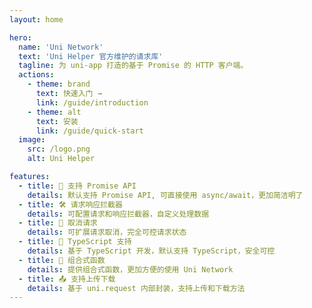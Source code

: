 ```yaml
---
layout: home

hero:
  name: 'Uni Network'
  text: 'Uni Helper 官方维护的请求库'
  tagline: 为 uni-app 打造的基于 Promise 的 HTTP 客户端。
  actions:
    - theme: brand
      text: 快速入门 →
      link: /guide/introduction
    - theme: alt
      text: 安装
      link: /guide/quick-start
  image:
    src: /logo.png
    alt: Uni Helper

features:
  - title: 📝 支持 Promise API
    details: 默认支持 Promise API, 可直接使用 async/await，更加简洁明了
  - title: 🛠 请求响应拦截器
    details: 可配置请求和响应拦截器，自定义处理数据
  - title: 🔌 取消请求
    details: 可扩展请求取消，完全可控请求状态
  - title: 🦾 TypeScript 支持
    details: 基于 TypeScript 开发，默认支持 TypeScript，安全可控
  - title: 🧱 组合式函数
    details: 提供组合式函数，更加方便的使用 Uni Network
  - title: 📤 支持上传下载
    details: 基于 uni.request 内部封装，支持上传和下载方法
---
```


<!-- markdownlint-disable -->
<style>
:root {
  --vp-home-hero-name-color: transparent;
  --vp-home-hero-name-background: -webkit-linear-gradient(
    315deg,
    #42d392 25%,
    #647eff
  );
  --vp-home-hero-image-background-image: linear-gradient(
    -45deg,
    #41b88380 30%,
    #35495e80
  );
  --vp-home-hero-image-filter: blur(30px);
}

@media (min-width: 640px) {
  :root {
    --vp-home-hero-image-filter: blur(56px);
  }
}

@media (min-width: 960px) {
  :root {
    --vp-home-hero-image-filter: blur(68px);
  }
}
</style>
<!-- markdownlint-disable -->
